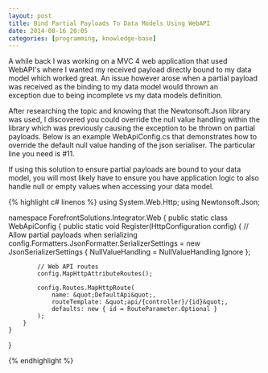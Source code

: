```yaml
---
layout: post
title: Bind Partial Payloads To Data Models Using WebAPI
date: 2014-08-16 20:05
categories: [programming, knowledge-base]
---
```

A while back I was working on a MVC 4 web application that used WebAPI's where I wanted my received payload directly bound to my data model which worked great. An issue however arose when a partial payload was received as the binding to my data model would thrown an exception due to being incomplete vs my data models definition.

After researching the topic and knowing that the Newtonsoft.Json library was used, I discovered you could override the null value handling within the library which was previously causing the exception to be thrown on partial payloads. Below is an example WebApiConfig.cs that demonstrates how to override the default null value handing of the json serialiser. The particular line you need is #11.

If using this solution to ensure partial payloads are bound to your data model, you will most likely have to ensure you have application logic to also handle null or empty values when accessing your data model.

{% highlight c# linenos %}
using System.Web.Http;
using Newtonsoft.Json;

namespace ForefrontSolutions.Integrator.Web
{
    public static class WebApiConfig
    {
        public static void Register(HttpConfiguration config)
        {
			// Allow partial payloads when serializing
			config.Formatters.JsonFormatter.SerializerSettings = new JsonSerializerSettings { NullValueHandling = NullValueHandling.Ignore };

            // Web API routes
            config.MapHttpAttributeRoutes();

            config.Routes.MapHttpRoute(
                name: &quot;DefaultApi&quot;,
                routeTemplate: &quot;api/{controller}/{id}&quot;,
                defaults: new { id = RouteParameter.Optional }
            );
        }
    }
}

{% endhighlight %}
